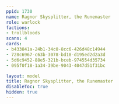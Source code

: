 ```yaml
---
ppid: 1730
name: Ragnor Skysplitter, the Runemaster
role: warlock
factions:
- trollbloods
scans: 4
cards:
- b433841a-24b1-34c0-8cc6-426d48c14944
- 728c6967-c63b-3078-bd18-d195ed2d2a3d
- 5d6c9452-88e5-321b-bceb-974554d35734
- 095f0f18-1a34-39be-9043-4047d51f31bc

layout: model
title: Ragnor Skysplitter, the Runemaster
disableToc: true
hidden: true
---
```

